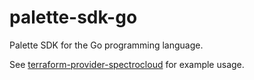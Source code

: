 # palette-sdk-go
Palette SDK for the Go programming language.

See [terraform-provider-spectrocloud](https://github.com/spectrocloud/terraform-provider-spectrocloud) for example usage.
